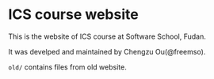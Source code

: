 # ICS course website
This is the website of ICS course at Software School, Fudan.

It was develped and maintained by Chengzu Ou(@freemso).

`old/` contains files from old website.